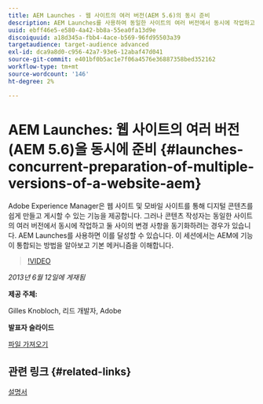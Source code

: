 ```yaml
---
title: AEM Launches - 웹 사이트의 여러 버전(AEM 5.6)의 동시 준비
description: AEM Launches를 사용하여 동일한 사이트의 여러 버전에서 동시에 작업하고 서로 간의 변경 사항을 동기화하는 방법에 대해 알아봅니다. AEM Launches가 AEM에서 어떻게 통합되었는지 알아보고 기본 메커니즘에 대해 알아봅니다.
uuid: ebff46e5-e580-4a42-bb8a-55ea0fa13d9e
discoiquuid: a18d345a-fbb4-4ace-b569-96fd95503a39
targetaudience: target-audience advanced
exl-id: dca9a8d0-c956-42a7-93e6-12abaf47d041
source-git-commit: e401bf0b5ac1e7f06a4576e36887358bed352162
workflow-type: tm+mt
source-wordcount: '146'
ht-degree: 2%

---
```


# AEM Launches: 웹 사이트의 여러 버전(AEM 5.6)을 동시에 준비 {#launches-concurrent-preparation-of-multiple-versions-of-a-website-aem}

Adobe Experience Manager은 웹 사이트 및 모바일 사이트를 통해 디지털 콘텐츠를 쉽게 만들고 게시할 수 있는 기능을 제공합니다. 그러나 콘텐츠 작성자는 동일한 사이트의 여러 버전에서 동시에 작업하고 둘 사이의 변경 사항을 동기화하려는 경우가 있습니다. AEM Launches를 사용하면 이를 달성할 수 있습니다. 이 세션에서는 AEM에 기능이 통합되는 방법을 알아보고 기본 메커니즘을 이해합니다.

>[!VIDEO](https://video.tv.adobe.com/v/19579/?quality=9)

*2013년 6월 12일에 게재됨*

**제공 주체:**

Gilles Knobloch, 리드 개발자, Adobe

**발표자 슬라이드**

[파일 가져오기](assets/2013-06-12-launches-cqgems.pdf)

## 관련 링크 {#related-links}

[설명서](https://docs.adobe.com/docs/en/cq/current/wcm/launches.html)

<!--
[Get back to the Overview](https://helpx.adobe.com/experience-manager/kt/eseminars/gems/aem-index.html)
-->
